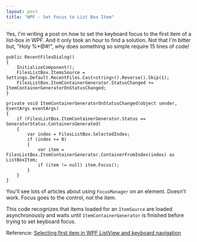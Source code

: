 ```yaml
---
layout: post
title: "WPF - Set Focus to List Box Item"
---
```


Yes, I'm writing a post on how to set the keyboard focus to the first item of a list-box in WPF. And it only took an hour to find a solution. Not that I'm bitter but, "Holy %*@#!", why does something so simple require 15 lines of code!

    public RecentFilesDialog()
    {
        InitializeComponent();
        FilesListBox.ItemsSource = Settings.Default.RecentFiles.Cast<string>().Reverse().Skip(1);
        FilesListBox.ItemContainerGenerator.StatusChanged += ItemContainerGeneratorOnStatusChanged;
    }
    
    private void ItemContainerGeneratorOnStatusChanged(object sender, EventArgs eventArgs)
    {
        if (FilesListBox.ItemContainerGenerator.Status == GeneratorStatus.ContainersGenerated)
        {
            var index = FilesListBox.SelectedIndex;
            if (index >= 0)
            {
                var item = FilesListBox.ItemContainerGenerator.ContainerFromIndex(index) as ListBoxItem;
                if (item != null) item.Focus();
            }
        }
    }

You'll see lots of articles about using `FocusManager` on an element. Doesn't work. Focus goes to the control, not the item.

This code recognizes that items loaded for an `ItemSource` are loaded asynchronously and waits until `ItemContainerGenerator` is finished before trying to set keyboard focus.

Reference: [Selecting first item in WPF ListView and keyboard navigation](http://cytivrat.blogspot.com/2011/05/selecting-first-item-in-wpf-listview.html)